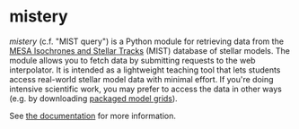 # mistery

*mistery* (c.f. "MIST query") is a Python module for retrieving data
from the [MESA Isochrones and Stellar
Tracks](http://waps.cfa.harvard.edu/MIST/) (MIST) database of stellar
models.  The module allows you to fetch data by submitting requests to
the web interpolator.  It is intended as a lightweight teaching tool
that lets students access real-world stellar model data with
minimal effort.  If you're
doing intensive scientific work, you may prefer to access
the data in other ways (e.g. by downloading [packaged model
grids](http://waps.cfa.harvard.edu/MIST/model_grids.html)).

See [the documentation](https://warrickball.gitlab.io/mistery) for more
information.
